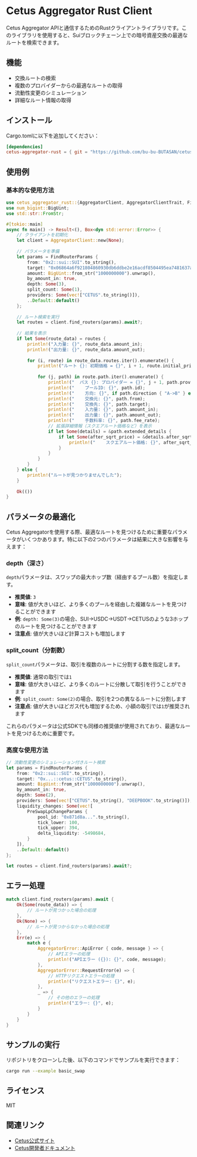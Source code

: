 # Cetus Aggregator Rust Client

Cetus Aggregator APIと通信するためのRustクライアントライブラリです。このライブラリを使用すると、Suiブロックチェーン上での暗号資産交換の最適なルートを検索できます。

## 機能

- 交換ルートの検索
- 複数のプロバイダーからの最適なルートの取得
- 流動性変更のシミュレーション
- 詳細なルート情報の取得

## インストール

Cargo.tomlに以下を追加してください：

```toml
[dependencies]
cetus-aggregator-rust = { git = "https://github.com/bu-bu-BUTASAN/cetus-aggregator-rust" }
```

## 使用例

### 基本的な使用方法

```rust
use cetus_aggregator_rust::{AggregatorClient, AggregatorClientTrait, FindRouterParams};
use num_bigint::BigUint;
use std::str::FromStr;

#[tokio::main]
async fn main() -> Result<(), Box<dyn std::error::Error>> {
    // クライアントを初期化
    let client = AggregatorClient::new(None);
    
    // パラメータを準備
    let params = FindRouterParams {
        from: "0x2::sui::SUI".to_string(),
        target: "0x06864a6f921804860930db6ddbe2e16acdf8504495ea7481637a1c8b9a8fe54b::cetus::CETUS".to_string(),
        amount: BigUint::from_str("1000000000").unwrap(),
        by_amount_in: true,
        depth: Some(3),
        split_count: Some(1),
        providers: Some(vec!["CETUS".to_string()]),
        ..Default::default()
    };
    
    // ルート検索を実行
    let routes = client.find_routers(params).await?;
    
    // 結果を表示
    if let Some(route_data) = routes {
        println!("入力量: {}", route_data.amount_in);
        println!("出力量: {}", route_data.amount_out);
        
        for (i, route) in route_data.routes.iter().enumerate() {
            println!("ルート {}: 初期価格 = {}", i + 1, route.initial_price);
            
            for (j, path) in route.path.iter().enumerate() {
                println!("  パス {}: プロバイダー = {}", j + 1, path.provider);
                println!("    プールID: {}", path.id);
                println!("    方向: {}", if path.direction { "A->B" } else { "B->A" });
                println!("    交換元: {}", path.from);
                println!("    交換先: {}", path.target);
                println!("    入力量: {}", path.amount_in);
                println!("    出力量: {}", path.amount_out);
                println!("    手数料率: {}", path.fee_rate);
                // 拡張詳細情報（スクエアルート価格など）を表示
                if let Some(details) = &path.extended_details {
                    if let Some(after_sqrt_price) = &details.after_sqrt_price {
                        println!("    スクエアルート価格: {}", after_sqrt_price);
                    }
                }
            }
        }
    } else {
        println!("ルートが見つかりませんでした");
    }
    
    Ok(())
}
```

## パラメータの最適化

Cetus Aggregatorを使用する際、最適なルートを見つけるために重要なパラメータがいくつかあります。特に以下の2つのパラメータは結果に大きな影響を与えます：

### depth（深さ）

`depth`パラメータは、スワップの最大ホップ数（経由するプール数）を指定します。

- **推奨値**: `3`
- **意味**: 値が大きいほど、より多くのプールを経由した複雑なルートを見つけることができます
- **例**: `depth: Some(3)`の場合、SUI→USDC→USDT→CETUSのような3ホップのルートを見つけることができます
- **注意点**: 値が大きいほど計算コストも増加します

### split_count（分割数）

`split_count`パラメータは、取引を複数のルートに分割する数を指定します。

- **推奨値**: 通常の取引では`1`
- **意味**: 値が大きいほど、より多くのルートに分散して取引を行うことができます
- **例**: `split_count: Some(2)`の場合、取引を2つの異なるルートに分割します
- **注意点**: 値が大きいほどガス代も増加するため、小額の取引では`1`が推奨されます

これらのパラメータは公式SDKでも同様の推奨値が使用されており、最適なルートを見つけるために重要です。

### 高度な使用方法

```rust
// 流動性変更のシミュレーション付きルート検索
let params = FindRouterParams {
    from: "0x2::sui::SUI".to_string(),
    target: "0x...::cetus::CETUS".to_string(),
    amount: BigUint::from_str("1000000000").unwrap(),
    by_amount_in: true,
    depth: Some(2),
    providers: Some(vec!["CETUS".to_string(), "DEEPBOOK".to_string()]),
    liquidity_changes: Some(vec![
        PreSwapLpChangeParams {
            pool_id: "0x871d8a...".to_string(),
            tick_lower: 100,
            tick_upper: 394,
            delta_liquidity: -5498684,
        }
    ]),
    ..Default::default()
};

let routes = client.find_routers(params).await?;
```

## エラー処理

```rust
match client.find_routers(params).await {
    Ok(Some(route_data)) => {
        // ルートが見つかった場合の処理
    },
    Ok(None) => {
        // ルートが見つからなかった場合の処理
    },
    Err(e) => {
        match e {
            AggregatorError::ApiError { code, message } => {
                // APIエラーの処理
                println!("APIエラー ({}): {}", code, message);
            },
            AggregatorError::RequestError(e) => {
                // HTTPリクエストエラーの処理
                println!("リクエストエラー: {}", e);
            },
            _ => {
                // その他のエラーの処理
                println!("エラー: {}", e);
            }
        }
    }
}
```

## サンプルの実行

リポジトリをクローンした後、以下のコマンドでサンプルを実行できます：

```bash
cargo run --example basic_swap
```

## ライセンス

MIT

## 関連リンク

- [Cetus公式サイト](https://www.cetus.zone/)
- [Cetus開発者ドキュメント](https://cetus-1.gitbook.io/cetus-developer-docs/developer/cetus-plus-aggregator) 